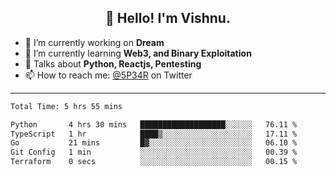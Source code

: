 <h2 align="center">👋 Hello! I'm Vishnu.</h2>


- 🔭 I’m currently working on **Dream**
- 🌱 I’m currently learning **Web3, and Binary Exploitation**
- 💬 Talks about **Python, Reactjs, Pentesting**
- 📫 How to reach me: [@5P34R](https://twitter.com/Vishnu27302693) on Twitter

---
<!--START_SECTION:waka-->

```txt
Total Time: 5 hrs 55 mins

Python       4 hrs 30 mins   ███████████████████░░░░░░   76.11 %
TypeScript   1 hr            ████▒░░░░░░░░░░░░░░░░░░░░   17.11 %
Go           21 mins         █▓░░░░░░░░░░░░░░░░░░░░░░░   06.10 %
Git Config   1 min           ░░░░░░░░░░░░░░░░░░░░░░░░░   00.39 %
Terraform    0 secs          ░░░░░░░░░░░░░░░░░░░░░░░░░   00.15 %
```

<!--END_SECTION:waka-->
